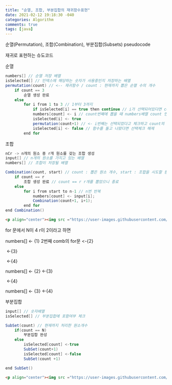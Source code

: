 ```yaml
---
title: "순열, 조합, 부분집합의 재귀함수표현"
date: 2021-02-12 19:18:30 -040
categories: Algorithm
comments: true
tags: [java]
---
```


순열(Permutation), 조합(Combination), 부분집합(Subsets) pseudocode

재귀로 표현하는 슈도코드

순열 

```java
numbers[] // 순열 저장 배열
isSelected[] // 인덱스에 해당하는 숫자가 사용중인지 저장하는 배열
permutation(count) // <-- 재귀함수 / count : 현재까지 뽑은 순열 수의 개수
	if count == 3
		순열 생성 완료
	else
		for i from 1 to 3 // 1부터 3까지
			if isSelected[i] == true then continue // i가 선택되어있다면 continue
			numbers[count] <- i // count번째에 뽑을 때 numbers배열 count 인덱스에 i를 저장
			isSelected[i] <- true
			permutation(count+1) // <- i번째는 선택되었다고 체크하고 count의 다음번째 수를 뽑으러
			isSelected[i] <- false // 함수를 돌고 나왔다면 선택체크 해제
		end for
```

조합

```java
nCr -> n개의 원소 중 r개 원소를 갖는 조합 생성
input[] // n개의 원소를 가지고 있는 배열
numbers[] // 조합이 저장될 배열

Combination(count, start) // count : 뽑은 원소 개수, start : 조합을 시도할 원소 위치
	if count == r
		조합 생성 완료 // count == r r개를 뽑았으니 종료
	else
		for i from start to n-1 // n번 반복
			numbers[count] <- input[i];
			Combination(count+1, i+1);
		end for
end Combination()
```

```html
<p align="center"><img src ="https://user-images.githubusercontent.com/40592785/107766835-6fd99b80-6d77-11eb-8fdc-e3a6e6ebfe40.jpg"></p>
```

for 문에서 N이 4 r이 2이라고 하면

numbers[] <- {1}   2번째 comb의 for문	<-{2}

​														 			  <-{3}

​														 			  <-{4}

numbers[] <- {2}									 	<-{3}

​														 			 <-{4} 

numbers[] <- {3}										 <-{4}



부분집합

```java
input[] // 숫자배열
isSelected[] // 부분집합에 포함여부 체크

SubSet(count) // 현재까지 처리한 원소개수
	if(count == N) 
		부분집합 완성
	else
		isSelected[count] <-true
		SubSet(count+1)
		isSelected[count] <-false
		SubSet(count +1)

end SubSet()
```

```html
<p align="center"><img src ="https://user-images.githubusercontent.com/40592785/107766872-808a1180-6d77-11eb-8b90-27ae2ba4fe68.jpg"></p>
```

